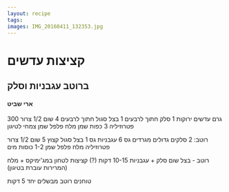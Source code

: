 ```yaml
---
layout: recipe
tags: 
images: IMG_20160411_132353.jpg
---
```


# קציצות עדשים

## ברוטב עגבניות וסלק

#### ארי שביט

300 גרם עדשים ירוקות
1 סלק חתוך לרבעים
1 בצל סגול חתוך לרבעים
4 שום
1/2 צרור פטרוזיליה
3 כפות שמן
מלח פלפל
שמן צמחי לטיגון

רוטב:
2 סלקים גדולים מגרדים גס
6 עגבניות גס
1 בצל סגול קצוץ
5 שום
1/2 צרור פטרוזיליה
מלח פלפל שמן
1-2 כוסות מים


רוטב - בצל שום סלק + עגבניות
10-15 דקות (?)
קציצות לטחון במג'ימיקס  + מלח
(המרירות עוברת בטיגון)

טוחנים רוטב
מבשלים יחד 5 דקות
